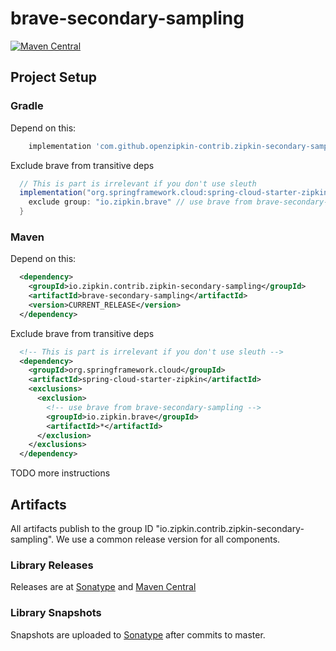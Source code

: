 # brave-secondary-sampling

[![Maven Central](https://img.shields.io/maven-central/v/io.zipkin.contrib.zipkin-secondary-sampling/brave-secondary-sampling.svg)](https://search.maven.org/search?q=g:io.zipkin.contrib.zipkin-secondary-sampling%20AND%20a:brave-secondary-sampling)

## Project Setup

### Gradle

Depend on this:
```groovy
    implementation 'com.github.openzipkin-contrib.zipkin-secondary-sampling:brave-secondary-sampling:CURRENT_RELEASE'
```

Exclude brave from transitive deps
```groovy
  // This is part is irrelevant if you don't use sleuth
  implementation("org.springframework.cloud:spring-cloud-starter-zipkin") {
    exclude group: "io.zipkin.brave" // use brave from brave-secondary-sampling
  }
```

### Maven

Depend on this:
```xml
  <dependency>
    <groupId>io.zipkin.contrib.zipkin-secondary-sampling</groupId>
    <artifactId>brave-secondary-sampling</artifactId>
    <version>CURRENT_RELEASE</version>
  </dependency>
```

Exclude brave from transitive deps
```xml
  <!-- This is part is irrelevant if you don't use sleuth -->
  <dependency>
    <groupId>org.springframework.cloud</groupId>
    <artifactId>spring-cloud-starter-zipkin</artifactId>
    <exclusions>
      <exclusion>
        <!-- use brave from brave-secondary-sampling -->
        <groupId>io.zipkin.brave</groupId>
        <artifactId>*</artifactId>
      </exclusion>
    </exclusions>
  </dependency>
```

TODO more instructions

## Artifacts
All artifacts publish to the group ID "io.zipkin.contrib.zipkin-secondary-sampling". We use a common
release version for all components.

### Library Releases
Releases are at [Sonatype](https://oss.sonatype.org/content/repositories/releases) and [Maven Central](http://search.maven.org/#search%7Cga%7C1%7Cg%3A%22io.zipkin.contrib.zipkin-secondary-sampling%22)

### Library Snapshots
Snapshots are uploaded to [Sonatype](https://oss.sonatype.org/content/repositories/snapshots) after
commits to master.
